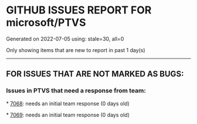 
# GITHUB ISSUES REPORT FOR microsoft/PTVS


Generated on 2022-07-05 using: stale=30, all=0


Only showing items that are new to report in past 1 day(s)


---

## FOR ISSUES THAT ARE NOT MARKED AS BUGS:


### Issues in PTVS that need a response from team:


\* [7068](https://github.com/microsoft/PTVS/issues/7068 "reportMissingImports : Even if the module is successfully installed, a warning will still be displayed in the Error List window"): needs an initial team response (0 days old)

\* [7069](https://github.com/microsoft/PTVS/issues/7069 "No response after reopening the Python Environments  window"): needs an initial team response (0 days old)
